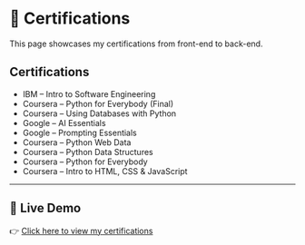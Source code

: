 # 📜 Certifications

This page showcases my certifications from front-end to back-end.

## Certifications

- IBM – Intro to Software Engineering  
- Coursera – Python for Everybody (Final)  
- Coursera – Using Databases with Python  
- Google – AI Essentials  
- Google – Prompting Essentials  
- Coursera – Python Web Data  
- Coursera – Python Data Structures  
- Coursera – Python for Everybody  
- Coursera – Intro to HTML, CSS & JavaScript  

---
## 🚀 Live Demo
👉 [Click here to view my certifications](https://your-username.github.io/certifications/)